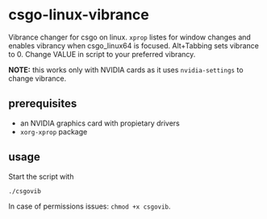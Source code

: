 # csgo-linux-vibrance

Vibrance changer for csgo on linux. `xprop` listes for window changes and enables 
vibrancy when csgo_linux64 is focused. Alt+Tabbing sets vibrance to 0. Change VALUE in 
script to your preferred vibrancy.

**NOTE:** this works only with NVIDIA cards as it uses `nvidia-settings` to change 
vibrance.

## prerequisites

* an NVIDIA graphics card with propietary drivers
* `xorg-xprop` package

## usage

Start the script with
```
./csgovib
```

In case of permissions issues: `chmod +x csgovib`.

